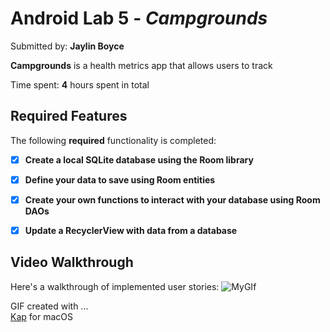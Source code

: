 # Android Lab 5 - *Campgrounds*

Submitted by: **Jaylin Boyce**

**Campgrounds** is a health metrics app that allows users to track

Time spent: **4** hours spent in total

## Required Features

The following **required** functionality is completed:

- [X] **Create a local SQLite database using the Room library**
- [X] **Define your data to save using Room entities**
- [X] **Create your own functions to interact with your database using Room DAOs**
- [X] **Update a RecyclerView with data from a database**


## Video Walkthrough

Here's a walkthrough of implemented user stories:
![MyGIf](./Campround-Walkthrough.gif)

GIF created with ...  
[Kap](https://getkap.co/) for macOS
